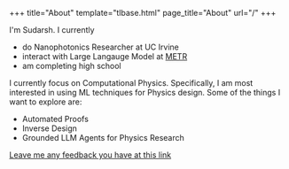 +++
title="About"
template="tlbase.html"
page_title="About"
url="/"
+++

I'm Sudarsh. I currently
- do Nanophotonics Researcher at UC Irvine
- interact with Large Langauge Model at [METR](https://metr.org)
- am completing high school

I currently focus on Computational Physics. Specifically, I am most interested in using ML techniques for Physics design. Some of the things I want to explore are:
- Automated Proofs
- Inverse Design
- Grounded LLM Agents for Physics Research

[Leave me any feedback you have at this link](https://www.admonymous.co/sudarshk)